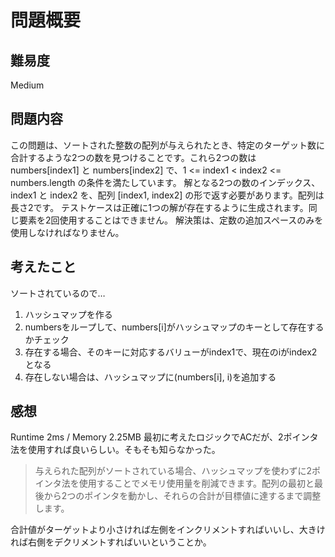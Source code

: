 # 問題概要

## 難易度

Medium

## 問題内容

この問題は、ソートされた整数の配列が与えられたとき、特定のターゲット数に合計するような2つの数を見つけることです。これら2つの数は numbers[index1] と numbers[index2] で、1 <= index1 < index2 <= numbers.length の条件を満たしています。
解となる2つの数のインデックス、index1 と index2 を、配列 [index1, index2] の形で返す必要があります。配列は長さ2です。
テストケースは正確に1つの解が存在するように生成されます。同じ要素を2回使用することはできません。
解決策は、定数の追加スペースのみを使用しなければなりません。

## 考えたこと

ソートされているので…
1. ハッシュマップを作る
2. numbersをループして、numbers[i]がハッシュマップのキーとして存在するかチェック
3. 存在する場合、そのキーに対応するバリューがindex1で、現在のiがindex2となる
4. 存在しない場合は、ハッシュマップに(numbers[i], i)を追加する

## 感想

Runtime 2ms / Memory 2.25MB
最初に考えたロジックでACだが、2ポインタ法を使用すれば良いらしい。そもそも知らなかった。

> 与えられた配列がソートされている場合、ハッシュマップを使わずに2ポインタ法を使用することでメモリ使用量を削減できます。配列の最初と最後から2つのポインタを動かし、それらの合計が目標値に達するまで調整します。

合計値がターゲットより小さければ左側をインクリメントすればいいし、大きければ右側をデクリメントすればいいということか。
